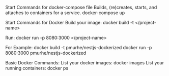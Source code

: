 Start Commands for docker-compose file
Builds, (re)creates, starts, and attaches to containers for a service.
docker-compose up

Start Commands for Docker
Build your image:
docker build <your path> -t <<user>/project-name>

Run:
docker run -p 8080:3000 <<user>/project-name>

For Example:
docker build <your path> -t pmurhe/nestjs-dockerized
docker run -p 8080:3000 pmurhe/nestjs-dockerized

Basic Docker Commands:
List your docker images: docker images
List your running containers: docker ps
